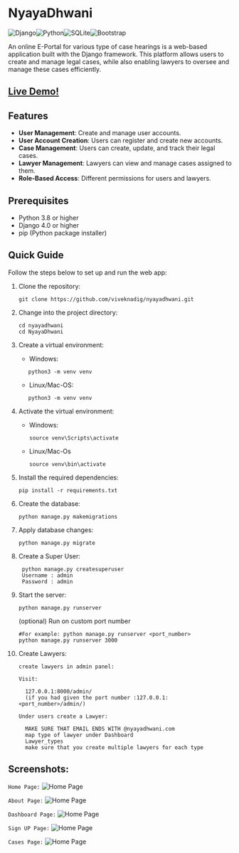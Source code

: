   # NyayaDhwani
![Django](https://img.shields.io/badge/django-%23092E20.svg?style=for-the-badge&logo=django&logoColor=white)![Python](https://img.shields.io/badge/python-3670A0?style=for-the-badge&logo=python&logoColor=ffdd54)![SQLite](https://img.shields.io/badge/sqlite-%2307405e.svg?style=for-the-badge&logo=sqlite&logoColor=white)![Bootstrap](https://img.shields.io/badge/bootstrap-%238511FA.svg?style=for-the-badge&logo=bootstrap&logoColor=white)
  
  An online E-Portal for various type of case hearings
  is a web-based application built with the Django framework. This platform allows users to create and manage legal cases, while also enabling lawyers to oversee and manage these cases efficiently.

  ## [Live Demo!](https://nyayadhwani.pythonanywhere.com)
  ## Features
  
- **User Management**: Create and manage user accounts.
- **User Account Creation**: Users can register and create new accounts.
- **Case Management**: Users can create, update, and track their legal cases.
- **Lawyer Management**: Lawyers can view and manage cases assigned to them.
- **Role-Based Access**: Different permissions for users and lawyers.

## Prerequisites
- Python 3.8 or higher
- Django 4.0 or higher
- pip (Python package installer)

## Quick Guide

Follow the steps below to set up and run the web app:

1. Clone the repository:
   ```shell
   git clone https://github.com/viveknadig/nyayadhwani.git
   ```

2. Change into the project directory:
   ```shell
   cd nyayadhwani
   cd NyayaDhwani
   ```

3. Create a virtual environment:
	- Windows:
	```shell
	   python3 -m venv venv
   ```
	- Linux/Mac-OS:
	```shell
	   python3 -m venv venv
	```
4. Activate the virtual environment:
   - Windows:
     ```shell
     source venv\Scripts\activate
     ```
     
    - Linux/Mac-Os
     
		```shell
	   source venv\bin\activate
		```
5. Install the required dependencies:
   ```shell
   pip install -r requirements.txt
   ```

6. Create the database:
   ```shell
   python manage.py makemigrations
   ```

7. Apply database changes:
   ```shell
   python manage.py migrate
   ```
8. Create a Super User:
   ```shell
	python manage.py createsuperuser
	Username : admin
	Password : admin
	```
9. Start the server:
    ```shell
    python manage.py runserver
    ```
    (optional) Run on custom port number
    ```shell
	#For example: python manage.py runserver <port_number>
    python manage.py runserver 3000
    ```
10. Create Lawyers:
    ```
    create lawyers in admin panel: 

    Visit:
    
      127.0.0.1:8000/admin/
      (if you had given the port number :127.0.0.1:<port_number>/admin/)
    
    Under users create a Lawyer:
    
	  MAKE SURE THAT EMAIL ENDS WITH @nyayadhwani.com
      map type of lawyer under Dashboard
	  Lawyer_types
	  make sure that you create multiple lawyers for each type
    ```
## Screenshots:
`Home Page:`
![Home Page](images/home.png)


`About Page:`
![Home Page](images/about.png)


`Dashboard Page:`
![Home Page](images/dashboard.png)


`Sign UP Page:`
![Home Page](images/signup.png)


`Cases Page:`
![Home Page](images/list_view.png)
